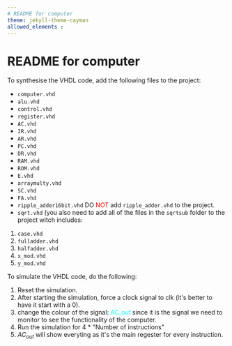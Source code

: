 ```yaml
---
# README for computer
theme: jekyll-theme-cayman
allowed_elements : 
---
```

README for computer
===================

To synthesise the VHDL code, add the following files to the project:

* `computer.vhd`
* `alu.vhd`
* `control.vhd`
* `register.vhd`
* `AC.vhd`
* `IR.vhd`
* `AR.vhd`
* `PC.vhd`
* `DR.vhd`
* `RAM.vhd`
* `ROM.vhd`
* `E.vhd`
* `arraymulty.vhd`
* `SC.vhd`
* `FA.vhd`
* `ripple_adder16bit.vhd`
DO <span style="color:red">NOT</span> add `ripple_adder.vhd` to the project.
* `sqrt.vhd` (you also need to add all of the files in the `sqrtsub` folder to the project witch includes:

1. `case.vhd`
2. `fulladder.vhd`
3. `halfadder.vhd`
4. `x_mod.vhd`
5. `y_mod.vhd`

To simulate the VHDL code, do the following:

1. Reset the simulation.
2. After starting the simulation, force a clock signal to
clk (it's better to have it start with a 0).
3. change the colour of the signal: <span style="color:cyan">AC_out</span> since it is the signal we need to monitor to see the functionality of the computer.  
4. Run the simulation for  4 * "Number of instructions"
5. $AC_{out}$ will show everyting as it's the main regester for every instruction.
